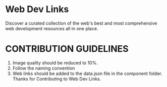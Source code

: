 # Web Dev Links
Discover a curated collection of the web's best and most comprehensive web development resources all in one place. 

# CONTRIBUTION GUIDELINES
1. Image quality should be reduced to 10%.
2. Follow the naming convention
3. Web links should be added to the data.json file in the component folder.
Thanks for Contributing to Web Dev Links.
